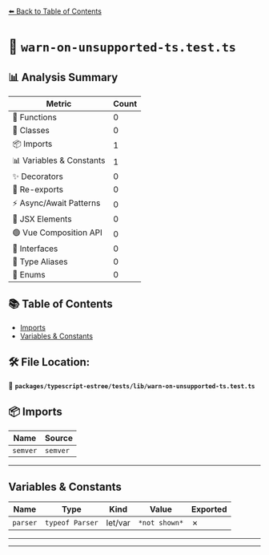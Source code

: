 [⬅️ Back to Table of Contents](../../../../index.md)

# 📄 `warn-on-unsupported-ts.test.ts`

## 📊 Analysis Summary

| Metric | Count |
|--------|-------|
| 🔧 Functions | 0 |
| 🧱 Classes | 0 |
| 📦 Imports | 1 |
| 📊 Variables & Constants | 1 |
| ✨ Decorators | 0 |
| 🔄 Re-exports | 0 |
| ⚡ Async/Await Patterns | 0 |
| 💠 JSX Elements | 0 |
| 🟢 Vue Composition API | 0 |
| 📐 Interfaces | 0 |
| 📑 Type Aliases | 0 |
| 🎯 Enums | 0 |

## 📚 Table of Contents

- [Imports](#imports)
- [Variables & Constants](#variables-constants)

## 🛠️ File Location:
📂 **`packages/typescript-estree/tests/lib/warn-on-unsupported-ts.test.ts`**

## 📦 Imports

| Name | Source |
|------|--------|
| `semver` | `semver` |


---

## Variables & Constants

| Name | Type | Kind | Value | Exported |
|------|------|------|-------|----------|
| `parser` | `typeof Parser` | let/var | `*not shown*` | ✗ |


---


---